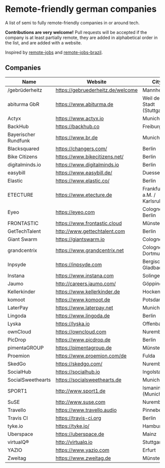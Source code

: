 # Remote-friendly german companies

A list of semi to fully remote-friendly companies in or around tech.

**Contributions are very welcome!** Pull requests will be accepted if the
company is at least partially remote, they are added in alphabetical order in
the list, and are added with a website.

Inspired by [remote-jobs](https://github.com/jessicard/remote-jobs) and
[remote-jobs-brazil](https://github.com/lerrua/remote-jobs-brazil).

## Companies

Name | Website | City
---- | ------- | ----
/gebrüderheitz | https://gebruederheitz.de/welcome | Mannheim
abiturma GbR | https://www.abiturma.de | Weil der Stadt (Stuttgart)
Actyx | https://www.actyx.io | Munich
BackHub | https://backhub.co | Freiburg
Bayerischer Rundfunk | https://www.br.de | Munich
Blacksquared | https://changers.com/ | Berlin
Bike Citizens | https://www.bikecitizens.net/ | Berlin
digitalminds.io | https://www.digitalminds.io | Berlin
easybill | https://www.easybill.de/ | Duesseldorf
Elastic | https://www.elastic.co/ | Berlin
ETECTURE | https://www.etecture.de | Frankfurt a.M. / Karlsruhe
Eyeo | https://eyeo.com | Cologne / Berlin
FRONTASTIC | https://www.frontastic.cloud | Münster
GetTechTalent | http://www.gettechtalent.com | Berlin
Giant Swarm | https://giantswarm.io | Cologne
grandcentrix | https://www.grandcentrix.net | Cologne / Dortmund
Inpsyde | https://inpsyde.com | Bergisch Gladbach
Instana | https://www.instana.com | Solingen
Jaumo | http://careers.jaumo.com/ | Göppingen
Kellerkinder | https://www.kellerkinder.de | Hockenheim
komoot | https://www.komoot.de | Potsdam
LaterPay | https://www.laterpay.net | Munich
Lingoda | https://www.lingoda.de | Berlin
Lyska | https://lyska.io | Offenbach
ownCloud | https://owncloud.com | Nuremberg
PicDrop | https://www.picdrop.de | Berlin
pimentaGROUP | https://pimentagroup.de | Münster
Proemion | https://www.proemion.com/de | Fulda
SkedGo | https://skedgo.com/ | Nuremberg
SocialHub | https://socialhub.io | Ingolstadt
SocialSweethearts | https://socialsweethearts.de | Munich
SPORT1 | http://www.sport1.de | Ismaning (Munich)
SuSE | http://www.suse.com | Nuremberg
Travello | https://www.travello.audio | Pinneberg
Travis CI | https://travis-ci.org | Berlin
tyke.io | https://tyke.io/ | Hamburg
Uberspace | https://uberspace.de | Mainz
virtualQ® | http://virtualq.io | Stuttgart
YAZIO | https://www.yazio.com | Erfurt
Zweitag | https://www.zweitag.de | Münster
